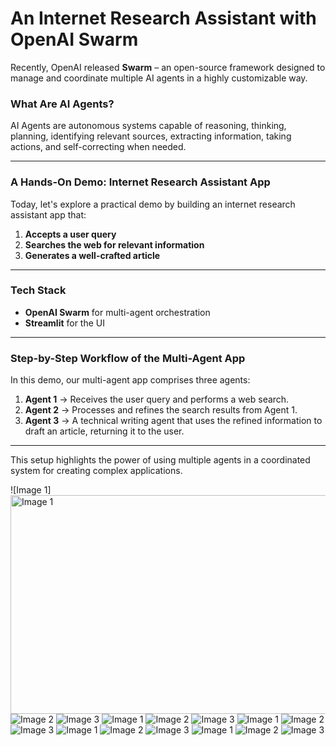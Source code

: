 # An Internet Research Assistant with OpenAI Swarm


Recently, OpenAI released **Swarm** – an open-source framework designed to manage and coordinate multiple AI agents in a highly customizable way.

### What Are AI Agents?
AI Agents are autonomous systems capable of reasoning, thinking, planning, identifying relevant sources, extracting information, taking actions, and self-correcting when needed.

---

### A Hands-On Demo: Internet Research Assistant App

Today, let's explore a practical demo by building an internet research assistant app that:

1. **Accepts a user query**
2. **Searches the web for relevant information**
3. **Generates a well-crafted article**

---

### Tech Stack
- **OpenAI Swarm** for multi-agent orchestration
- **Streamlit** for the UI

---

### Step-by-Step Workflow of the Multi-Agent App

In this demo, our multi-agent app comprises three agents:

1. **Agent 1** → Receives the user query and performs a web search.
2. **Agent 2** → Processes and refines the search results from Agent 1.
3. **Agent 3** → A technical writing agent that uses the refined information to draft an article, returning it to the user.

---

This setup highlights the power of using multiple agents in a coordinated system for creating complex applications.

![Image 1]<img src="resources/1.png" alt="Image 1" width="550" height="350">
![Image 2](resources/2.png)
![Image 3](resources/3.png)
![Image 1](resources/6.png)
![Image 2](resources/9.png)
![Image 3](resources/11.png)
![Image 1](resources/14.png)
![Image 2](resources/18.png)
![Image 3](resources/21.png)
![Image 1](resources/24.png)
![Image 2](resources/27.png)
![Image 3](resources/30.png)
![Image 1](resources/33.png)
![Image 2](resources/36.png)
![Image 3](resources/40.png)
